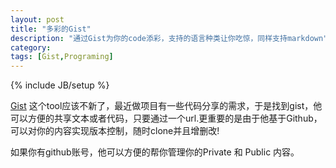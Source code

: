 ```yaml
---
layout: post
title: "多彩的Gist"
description: "通过Gist为你的code添彩，支持的语言种类让你吃惊，同样支持markdown"
category: 
tags: [Gist,Programing]
---
```

{% include JB/setup %}

[Gist](https://gist.github.com) 这个tool应该不新了，最近做项目有一些代码分享的需求，于是找到gist，他可以方便的共享文本或者代码，只要通过一个url.更重要的是由于他基于Github，可以对你的内容实现版本控制，随时clone并且增删改!

如果你有github账号，他可以方便的帮你管理你的Private 和 Public 内容。
